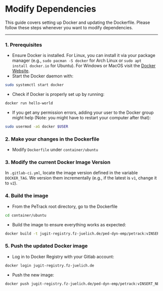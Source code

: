 # Modify Dependencies

This guide covers setting up Docker and updating the Dockerfile. Please follow these steps whenever you want to modify dependencies.

---

### 1. Prerequisites

- Ensure Docker is installed. For Linux, you can install it via your package manager (e.g., `sudo pacman -S docker` for Arch Linux or `sudo apt install docker.io` for Ubuntu). For Windows or MacOS visit the [Docker Website](https://www.docker.com/get-started/).
- Start the Docker daemon with:
```bash
sudo systemctl start docker
```
- Check if Docker is properly set up by running:
```bash
docker run hello-world
```
- If you get any permission errors, adding your user to the Docker group might help (Note: you might have to restart your computer after that):
```bash
sudo usermod -aG docker $USER
```

### 2. Make your changes in the Dockerfile
- Modify `Dockerfile` under `container/ubuntu`

### 3. Modify the current Docker Image Version
In `.gitlab-ci.yml`, locate the image version defined in the variable `DOCKER_TAG`. We version them incrementally (e.g., if the latest is `v1`, change it to `v2`).

### 4. Build the image
- From the PeTrack root directory, go to the Dockerfile
```bash
cd container/ubuntu
```
- Build the image to ensure everything works as expected:
```bash
docker build -t jugit-registry.fz-juelich.de/ped-dyn-emp/petrack:vINSERT_NEW_VERSION_NUMBER_HERE .
```

### 5. Push the updated Docker image
- Log in to Docker Registry with your Gitlab account:
```bash
docker login jugit-registry.fz-juelich.de
```
- Push the new image:
```bash
docker push jugit-registry.fz-juelich.de/ped-dyn-emp/petrack:vINSERT_NEW_VERSION_NUMBER_HERE
```
